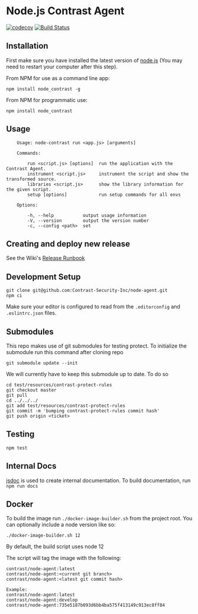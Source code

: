 # Node.js Contrast Agent
[![codecov](https://codecov.io/gh/Contrast-Security-Inc/node-agent/branch/develop/graph/badge.svg?token=iHNKZlqEdP)](https://codecov.io/gh/Contrast-Security-Inc/node-agent)
[![Build Status](https://github.com/Contrast-Security-Inc/node-agent/workflows/test/badge.svg)](https://github.com/Contrast-Security-Inc/node-agent/actions)

## Installation

First make sure you have installed the latest version of [node.js](http://nodejs.org/)
(You may need to restart your computer after this step).

From NPM for use as a command line app:

    npm install node_contrast -g

From NPM for programmatic use:

    npm install node_contrast


## Usage
```
    Usage: node-contrast run <app.js> [arguments]

    Commands:

        run <script.js> [options]  run the application with the Contrast Agent.
        instrument <script.js>     instrument the script and show the transformed source.
        libraries <script.js>      show the library information for the given script.
        setup [options]            run setup commands for all envs

    Options:

        -h, --help           output usage information
        -V, --version        output the version number
        -c, --config <path>  set
```

## Creating and deploy new release
See the Wiki's [Release Runbook](https://github.com/Contrast-Security-Inc/node-agent/wiki/Release-Runbook)

## Development Setup

```
git clone git@github.com:Contrast-Security-Inc/node-agent.git
npm ci
```

Make sure your editor is configured to read from the ```.editorconfig``` and ```.eslintrc.json``` files.

## Submodules
This repo makes use of git submodules for testing protect.  To initialize the submodule run this command
after cloning repo

```
git submodule update --init
```

We will currently have to keep this submodule up to date. To do so

```
cd test/resources/contrast-protect-rules
git checkout master
git pull
cd ../../../
git add test/resources/contrast-protect-rules
git commit -m 'bumping contrast-protect-rules commit hash'
git push origin <ticket>
```

## Testing

```
npm test
```

## Internal Docs
[jsdoc](http://usejsdoc.org/) is used to create internal documentation.
To build documentation, run ```npm run docs```

## Docker
To build the image run `./docker-image-builder.sh` from the project root.
You can optionally include a node version like so:
```
./docker-image-builder.sh 12
```
By default, the build script uses node 12

The script will tag the image with the following:
```
contrast/node-agent:latest
contrast/node-agent:<current git branch>
contrast/node-agent:<latest git commit hash>

Example:
contrast/node-agent:latest
contrast/node-agent:develop
contrast/node-agent:735e5187b093d6bb4ba575f413149c913ec8ff84
```
